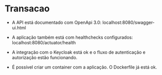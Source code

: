 # Transacao


- A API está documentado com OpenApi 3.0: localhost:8080/swagger-ui.html

- A aplicação também está com healthchecks configurados: localhost:8080/actuator/health

- A integração com o Keycloak está ok e o fluxo de autenticação e autorização estão funcionando.

- É possível criar um container com a aplicação. O Dockerfile já está ok.
